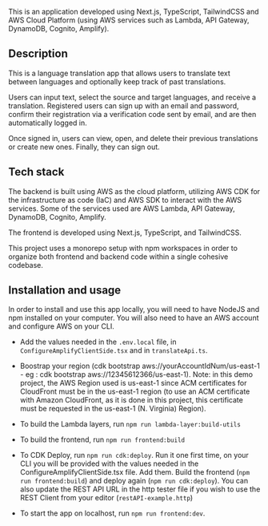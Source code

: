 This is an application developed using Next.js, TypeScript, TailwindCSS and AWS Cloud Platform (using AWS services such as Lambda, API Gateway, DynamoDB, Cognito, Amplify).

## Description

This is a language translation app that allows users to translate text between languages and optionally keep track of past translations.

Users can input text, select the source and target languages, and receive a translation. Registered users can sign up with an email and password, confirm their registration via a verification code sent by email, and are then automatically logged in.

Once signed in, users can view, open, and delete their previous translations or create new ones. Finally, they can sign out.

## Tech stack

The backend is built using AWS as the cloud platform, utilizing AWS CDK for the infrastructure as code (IaC) and AWS SDK to interact with the AWS services. Some of the services used are AWS Lambda, API Gateway, DynamoDB, Cognito, Amplify.

The frontend is developed using Next.js, TypeScript, and TailwindCSS.

This project uses a monorepo setup with npm workspaces in order to organize both frontend and backend code within a single cohesive codebase.

## Installation and usage

In order to install and use this app locally, you will need to have NodeJS and npm installed on your computer. You will also need to have an AWS account and configure AWS on your CLI.

- Add the values needed in the `.env.local` file, in `ConfigureAmplifyClientSide.tsx` and in `translateApi.ts`.

- Boostrap your region (cdk bootstrap aws://yourAccountIdNum/us-east-1 - eg : cdk bootstrap aws://12345612366/us-east-1). Note: in this demo project, the AWS Region used is us-east-1 since ACM certificates for CloudFront must be in the us-east-1 region (to use an ACM certificate with Amazon CloudFront, as it is done in this project, this certificate must be requested in the us-east-1 (N. Virginia) Region).

- To build the Lambda layers, run `npm run lambda-layer:build-utils`

- To build the frontend, run `npm run frontend:build`

- To CDK Deploy, run `npm run cdk:deploy`. Run it one first time, on your CLI you will be provided with the values needed in the ConfigureAmplifyClientSide.tsx file. Add them. Build the frontend (`npm run frontend:build`) and deploy again (`npm run cdk:deploy`). You can also update the REST API URL in the http tester file if you wish to use the REST Client from your editor (`restAPI-example.http`)

- To start the app on localhost, run `npm run frontend:dev`.
